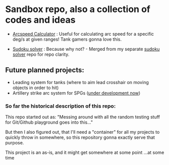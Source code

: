 # Sandbox repo, also a collection of codes and ideas

* [Arcspeed Calculator](https://github.com/vajdao/pyproject/tree/master/arcspeed_calculator) : Useful for calculating arc speed for a specific deg/s at given ranges! Tank gamers gonna love this.

* [Sudoku solver](https://github.com/vajdao/pyproject/tree/master/sudoku_solver) : Because why not? - Merged from my separate [sudoku solver](https://github.com/vajdao/sudoku_solver) repo for repo clarity.


## Future planned projects:
* Leading system for tanks (where to aim lead crosshair on moving objects in order to hit)
* Artillery strike arc system for SPGs ([under development now](https://github.com/vajdao/pyproject/tree/master/ballistics))


### So far the historical description of this repo:
This repo started out as: "Messing around with all the random testing stuff for Git/Github playground goes into this..."

But then I also figured out, that I'll need a "container" for all my projects to quickly throw in somewhere, so this repository gonna exactly serve that purpose.

This project is an as-is, and it might get somewhere at some point ...at some time
